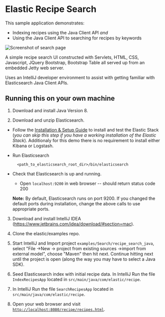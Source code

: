 # Elastic Recipe Search

This sample application demonstrates:
* Indexing recipes using the Java Client API *and*
* Using the Java Client API to searching for recipes by keywords


![Screenshot of search page](https://snag.gy/GqMvDB.jpg)

A simple recipe search UI constructed with Servlets, HTML, CSS, Javascript, JQuery Bootstrap, Bootstrap Table all served up from an embedded Jetty web server. 

Uses an IntelliJ developer environment to assist with getting familiar with Elasticsearch Java Client APIs.


## Running this on your own machine

1. Download and install Java Version 8.

2. Download and unzip Elasticsearch.

* Follow the [Installation & Setup Guide](https://github.com/elastic/examples/blob/master/Installation%20and%20Setup.md) to install and test the Elastic Stack (*you can skip this step if you have a working installation of the Elastic Stack*).  Additionaly for this demo there is no requirement to install either Kibana or Logstash.

* Run Elasticsearch
  ```shell
    <path_to_elasticsearch_root_dir>/bin/elasticsearch
    ```

* Check that Elasticsearch is up and running.
  - Open `localhost:9200` in web browser -- should return status code 200

  **Note:** By default, Elasticsearch runs on port 9200. If you changed the default ports during installation, change the above calls to use appropriate ports.

3. Download and install IntelliJ IDEA (https://www.jetbrains.com/idea/download/#section=mac).

4. Clone the elastic/examples repo.

5. Start IntelliJ and Import project `examples/Search/recipe_search_java`, select "File ->New -> project from existing sources ->import from external model", choose "Maven" then hit next.  Continue hitting next until the project is open (along the way you may have to select a Java SDK).

6. Seed Elasticsearch index with initial recipe data. In IntelliJ Run the file `IndexRecipesApp` located in `src/main/java/com/elastic/recipe`.

7. In IntelliJ Run the file `SearchRecipesApp` located in `src/main/java/com/elastic/recipe`.
   
8. Open your web browser and visit [`http://localhost:8080/recipe/recipes.html`](http://localhost:8080/recipe/recipes.html).

